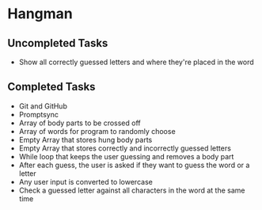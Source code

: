 # Hangman
## Uncompleted Tasks
* Show all correctly guessed letters and where they're placed in the word
## Completed Tasks
* Git and GitHub
* Promptsync
* Array of body parts to be crossed off
* Array of words for program to randomly choose
* Empty Array that stores hung body parts
* Empty Array that stores correctly and incorrectly guessed letters
* While loop that keeps the user guessing and removes a body part
* After each guess, the user is asked if they want to guess the word or a letter
* Any user input is converted to lowercase
* Check a guessed letter against all characters in the word at the same time
